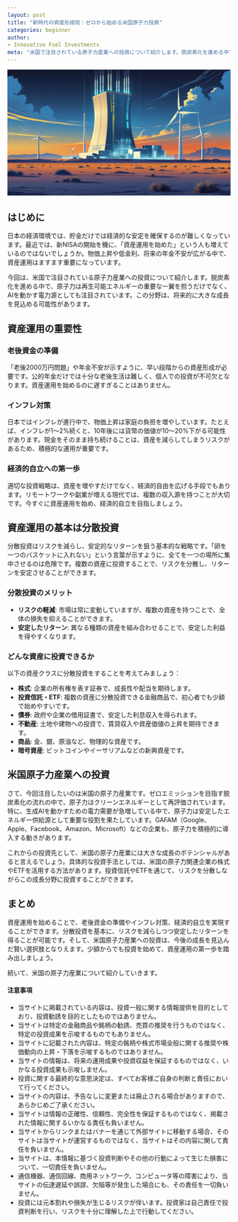 ```yaml
---
layout: post
title: "新時代の資産形成術：ゼロから始める米国原子力投資"
categories: beginner
author:
- Innovative Fuel Investments
meta: "米国で注目されている原子力産業への投資について紹介します。脱炭素化を進める中で、原子力は再生可能エネルギーの重要な一翼を担うだけでなく、AIを動かす電力源としても注目されています。この分野は、将来的に大きな成長を見込める可能性があります。"
---
```


![Title Image](/assets/images/title_20241214.jpg)

## はじめに
日本の経済環境では、貯金だけでは経済的な安定を確保するのが難しくなっています。最近では、新NISAの開始を機に、「資産運用を始めた」という人も増えているのではないでしょうか。物価上昇や低金利、将来の年金不安が広がる中で、資産運用はますます重要になっています。

今回は、米国で注目されている原子力産業への投資について紹介します。脱炭素化を進める中で、原子力は再生可能エネルギーの重要な一翼を担うだけでなく、AIを動かす電力源としても注目されています。この分野は、将来的に大きな成長を見込める可能性があります。

## 資産運用の重要性

### 老後資金の準備
「老後2000万円問題」や年金不安が示すように、早い段階からの資産形成が必要です。公的年金だけでは十分な老後生活は難しく、個人での投資が不可欠となります。資産運用を始めるのに遅すぎることはありません。

### インフレ対策
日本ではインフレが進行中で、物価上昇は家庭の負担を増やしています。たとえば、インフレが1〜2%続くと、10年後には貨幣の価値が10〜20%下がる可能性があります。現金をそのまま持ち続けることは、資産を減らしてしまうリスクがあるため、積極的な運用が重要です。

### 経済的自立への第一歩
適切な投資戦略は、資産を増やすだけでなく、経済的自由を広げる手段でもあります。リモートワークや副業が増える現代では、複数の収入源を持つことが大切です。今すぐに資産運用を始め、経済的自立を目指しましょう。

## 資産運用の基本は分散投資
分散投資はリスクを減らし、安定的なリターンを狙う基本的な戦略です。「卵を一つのバスケットに入れない」という言葉が示すように、全てを一つの場所に集中させるのは危険です。複数の資産に投資することで、リスクを分散し、リターンを安定させることができます。

### 分散投資のメリット
- **リスクの軽減**: 市場は常に変動していますが、複数の資産を持つことで、全体の損失を抑えることができます。
- **安定したリターン**: 異なる種類の資産を組み合わせることで、安定した利益を得やすくなります。

### どんな資産に投資できるか
以下の資産クラスに分散投資をすることを考えてみましょう：
- **株式**: 企業の所有権を表す証券で、成長性や配当を期待します。
- **投資信託・ETF**: 複数の資産に分散投資できる金融商品で、初心者でも少額で始めやすいです。
- **債券**: 政府や企業の借用証書で、安定した利息収入を得られます。
- **不動産**: 土地や建物への投資で、賃貸収入や資産価値の上昇を期待できます。
- **商品**: 金、銀、原油など、物理的な資産です。
- **暗号資産**: ビットコインやイーサリアムなどの新興資産です。

## 米国原子力産業への投資

さて、今回注目したいのは米国の原子力産業です。ゼロエミッションを目指す脱炭素化の流れの中で、原子力はクリーンエネルギーとして再評価されています。特に、生成AIを動かすための電力需要が急増している中で、原子力は安定したエネルギー供給源として重要な役割を果たしています。GAFAM（Google、Apple、Facebook、Amazon、Microsoft）などの企業も、原子力を積極的に導入する動きがあります。

これからの投資先として、米国の原子力産業には大きな成長のポテンシャルがあると言えるでしょう。具体的な投資手法としては、米国の原子力関連企業の株式やETFを活用する方法があります。投資信託やETFを通じて、リスクを分散しながらこの成長分野に投資することができます。

## まとめ
資産運用を始めることで、老後資金の準備やインフレ対策、経済的自立を実現することができます。分散投資を基本に、リスクを減らしつつ安定したリターンを得ることが可能です。そして、米国原子力産業への投資は、今後の成長を見込んだ賢い選択肢となりえます。少額からでも投資を始めて、資産運用の第一歩を踏み出しましょう。

続いて、米国の原子力産業について紹介していきます。

#### 注意事項
- 当サイトに掲載されている内容は、投資一般に関する情報提供を目的としており、投資勧誘を目的としたものではありません。
- 当サイトは特定の金融商品や銘柄の勧誘、売買の推奨を行うものではなく、特定の投資成果を示唆するものでもありません。
- 当サイトに記載された内容は、特定の銘柄や株式市場全般に関する推奨や株価動向の上昇・下落を示唆するものではありません。
- 当サイトの情報は、将来の運用成果や投資収益を保証するものではなく、いかなる投資成果も示唆しません。
- 投資に関する最終的な意思決定は、すべてお客様ご自身の判断と責任において行ってください。
- 当サイトの内容は、予告なしに変更または廃止される場合がありますので、あらかじめご了承ください。
- 当サイトは情報の正確性、信頼性、完全性を保証するものではなく、掲載された情報に関するいかなる責任も負いません。
- 当サイトからリンクまたはバナーを通じて外部サイトに移動する場合、そのサイトは当サイトが運営するものではなく、当サイトはその内容に関して責任を負いません。
- 当サイトは、本情報に基づく投資判断やその他の行動によって生じた損害について、一切責任を負いません。
- 通信機器、通信回線、商用ネットワーク、コンピュータ等の障害により、当サイトの伝達遅延や誤謬、欠陥等が発生した場合にも、その責任を一切負いません。
- 投資には元本割れや損失が生じるリスクが伴います。投資家は自己責任で投資判断を行い、リスクを十分に理解した上で行動してください。
